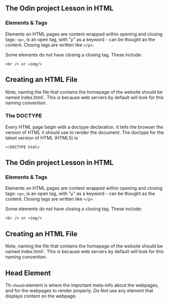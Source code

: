 ## The Odin project Lesson in HTML

### Elements & Tags

Elements on HTML pages are content wrapped within opening and closing tags:
`<p>`, is an open tag, with "`p`" as a keyword - can be thought as the content. Closing tags are written like `</p>`.

Some elements do not have closing a closing tag. These include:

`<br /> or <img/>`


## Creating an HTML File

Note, naming the file that contains the homepage of the website should be named ìndex.html`. This is because web servers by default will look for this naming convention.


### The DOCTYPE

Every HTML page begin with a doctype declaration. It tells the browser the version of HTML it should use to render the document. The doctype for the latest version of HTML (HTML5) is 

`<!DOCTYPE html>`

## The Odin project Lesson in HTML

### Elements & Tags

Elements on HTML pages are content wrapped within opening and closing tags:
`<p>`, is an open tag, with "`p`" as a keyword - can be thought as the content. Closing tags are written like `</p>`.

Some elements do not have closing a closing tag. These include:

`<br /> or <img/>`


## Creating an HTML File

Note, naming the file that contains the homepage of the website should be named ìndex.html`. This is because web servers by default will look for this naming convention.


## Head Element
Th `<head>`element is where the important meta-info about the webpages, and for the webpages to render properly. _Do Not_ use any element that displays content on the webpage.